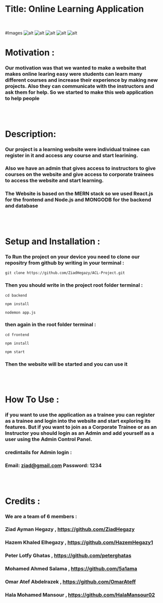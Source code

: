 # Title:  Online Learning Application

<br></br>
#Images
![alt](https://github.com/ZiadHegazy/Online-Learning-Application/blob/main/Screenshot%20(13).png?raw=true)
![alt](https://github.com/ZiadHegazy/Online-Learning-Application/blob/main/Screenshot%20(12).png?raw=true)
![alt](https://github.com/ZiadHegazy/Online-Learning-Application/blob/main/Screenshot%20(14).png?raw=true)
![alt](https://github.com/ZiadHegazy/Online-Learning-Application/blob/main/Screenshot%20(15).png?raw=true)
![alt](https://github.com/ZiadHegazy/Online-Learning-Application/blob/main/Screenshot%20(16).png?raw=true)
# Motivation :
### Our motivation was that we wanted to make a website that makes online learing easy were students can learn many different courses and increase their experience by making new projects. Also they can communicate with the instructors and ask them for help. So we started to make this web application to help people

<br></br>

# Description:

### Our project is a learning website were individual trainee can register in it and access any course and start learining. 
### Also we have an admin that gives access to instructors to give courses on the website and give access to corporate trainees to access the website and start learning.
### The Website is based on the MERN stack so we used React.js for the frontend and Node.js and MONGODB for the backend and database
<br></br>

# Setup and Installation :
### To Run the project on your device you need to clone our repositry from github by writing in your terminal :
 `git clone https://github.com/ZiadHegazy/ACL-Project.git`
### Then you should write in the project root folder terminal :
 `cd backend` 

 `npm install`

 `nodemon app.js`
### then again in the root folder terminal :
`cd frontend`

`npm install`

`npm start`

### Then the website will be started and you can use it

<br></br>

# How To Use :

### if you want to use the application as a trainee you can register as a trainee and login into the website and start exploring its features. But if you want to join as a Corporate Trainee or as an Instructor you should login as an Admin and add yourself as a user using the Admin Control Panel.
### credintails for Admin login : 
### Email: ziad@gmail.com  Password: 1234

<br></br>

# Credits :
### We are a team of 6 members :
### Ziad Ayman Hegazy ,  https://github.com/ZiadHegazy
### Hazem Khaled Elhegazy , https://github.com/HazemHegazy1
### Peter Lotfy Ghatas , https://github.com/peterghatas
### Mohamed Ahmed Salama , https://github.com/5a1ama
### Omar Atef Abdelrazek , https://github.com/OmarAteff
### Hala Mohamed Mansour , https://github.com/HalaMansour02

